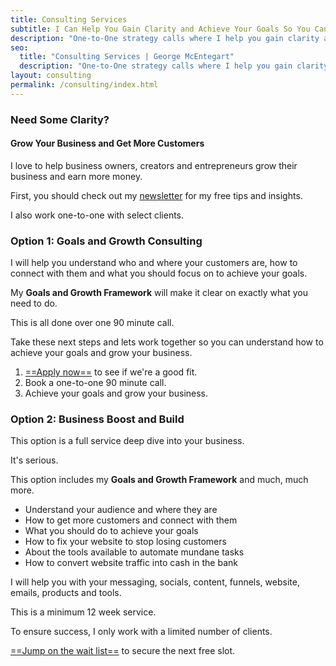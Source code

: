 ```yaml
---
title: Consulting Services
subtitle: I Can Help You Gain Clarity and Achieve Your Goals So You Can Grow Your Business
description: "One-to-One strategy calls where I help you gain clarity and achieve your goals, so you can grow your business."
seo:
  title: "Consulting Services | George McEntegart"
  description: "One-to-One strategy calls where I help you gain clarity and achieve your goals, so you can grow your business."
layout: consulting
permalink: /consulting/index.html
---
```


### Need Some Clarity?
#### Grow Your Business and Get More Customers

I love to help business owners, creators and entrepreneurs grow their business and earn more money. 

First, you should check out my [newsletter](/newsletter/) for my free tips and insights.

I also work one-to-one with select clients.

### Option 1: Goals and Growth Consulting

I will help you understand who and where your customers are, how to connect with them and what you should focus on to achieve your goals.

My **Goals and Growth Framework** will make it clear on exactly what you need to do.

This is all done over one 90 minute call.

Take these next steps and lets work together so you can understand how to achieve your goals and grow your business.

1. [==Apply now==](https://docs.google.com/forms/d/e/1FAIpQLSfa4xyRBOW0Nb6fMiMdxji5ndcPJ54yfYLGWPnQEsDadtML1Q/viewform) to see if we're a good fit.
2. Book a one-to-one 90 minute call.
3. Achieve your goals and grow your business.

### Option 2: Business Boost and Build

This option is a full service deep dive into your business.

It's serious.

This option includes my **Goals and Growth Framework** and much, much more.

- Understand your audience and where they are
- How to get more customers and connect with them
- What you should do to achieve your goals
- How to fix your website to stop losing customers
- About the tools available to automate mundane tasks
- How to convert website traffic into cash in the bank

I will help you with your messaging, socials, content, funnels, website, emails, products and tools.

This is a minimum 12 week service.

To ensure success, I only work with a limited number of clients.

[==Jump on the wait list==](https://docs.google.com/forms/d/1TrTb1fe_STi33FVOLTNMPvf13x9l-MduVeq0nJ9bxUw/viewform) to secure the next free slot.